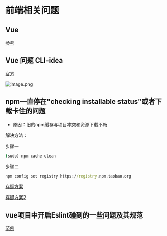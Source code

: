 # 前端相关问题

## Vue

[参考](https://blog.csdn.net/Neuf_Soleil/article/details/88925013)

## Vue 问题 CLI-idea

[官方](https://cli.vuejs.org/zh/guide/installation.html)

![image.png](https://i.loli.net/2020/02/25/NvikegKqHwzj74f.png)

## npm一直停在"checking installable status"或者下载卡住的问题

* 原因：旧的npm缓存与项目冲突和资源下载不畅

解决方法：

步骤一

```cmd
(sudo) npm cache clean
```

步骤二

```cmd
npm config set registry https://registry.npm.taobao.org
```

[存疑方案](https://www.cnblogs.com/sansancn/p/11139030.html)

[存疑方案2](https://blog.csdn.net/Ellen5203/article/details/104339425)

## vue项目中开启Eslint碰到的一些问题及其规范

[范例](https://www.cnblogs.com/plb2307/p/10586585.html)
